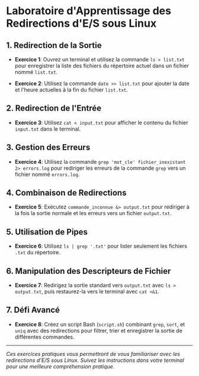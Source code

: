 # Laboratoire d'Apprentissage des Redirections d'E/S sous Linux

## 1. Redirection de la Sortie
- **Exercice 1**: Ouvrez un terminal et utilisez la commande `ls > list.txt` pour enregistrer la liste des fichiers du répertoire actuel dans un fichier nommé `list.txt`.

- **Exercice 2**: Utilisez la commande `date >> list.txt` pour ajouter la date et l'heure actuelles à la fin du fichier `list.txt`.

## 2. Redirection de l'Entrée
- **Exercice 3**: Utilisez `cat < input.txt` pour afficher le contenu du fichier `input.txt` dans le terminal.

## 3. Gestion des Erreurs
- **Exercice 4**: Utilisez la commande `grep 'mot_cle' fichier_inexistant 2> errors.log` pour rediriger les erreurs de la commande `grep` vers un fichier nommé `errors.log`.

## 4. Combinaison de Redirections
- **Exercice 5**: Exécutez `commande_inconnue &> output.txt` pour rediriger à la fois la sortie normale et les erreurs vers un fichier `output.txt`.

## 5. Utilisation de Pipes
- **Exercice 6**: Utilisez `ls | grep '.txt'` pour lister seulement les fichiers `.txt` du répertoire.

## 6. Manipulation des Descripteurs de Fichier
- **Exercice 7**: Redirigez la sortie standard vers `output.txt` avec `ls > output.txt`, puis restaurez-la vers le terminal avec `cat <&1`.

## 7. Défi Avancé
- **Exercice 8**: Créez un script Bash (`script.sh`) combinant `grep`, `sort`, et `uniq` avec des redirections pour filtrer, trier et enregistrer la sortie de différentes commandes.

---

_Ces exercices pratiques vous permettront de vous familiariser avec les redirections d'E/S sous Linux. Suivez les instructions dans votre terminal pour une meilleure compréhension pratique._
